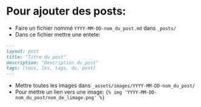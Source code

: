 Pour ajouter des posts:
=======================

- Faire un fichier nommé `YYYY-MM-DD-nom_du_post.md` dans `_posts/`
- Dans ce fichier mettre une entete:
```markdown
---
layout: post
title: "Titre du post"
description: "Description du post"
tags: [tous, les, tags, du, post]
---
```
- Mettre toutes les images dans `_assets/images/YYYY-MM-DD-nom_du_post/`
- Pour mettre un lien vers une image: `{% img 'YYYY-MM-DD-nom_du_post/nom_de_limage.png' %}`

